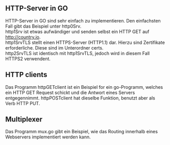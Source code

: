 ## HTTP-Server in GO

HTTP-Server in GO sind sehr einfach zu implementieren. Den einfachsten Fall gibt das Beispiel unter http0Srv.  
http1Srv ist etwas aufwändiger und senden selbst ein HTTP GET auf http://country.io.  
http1SrvTLS stellt einen HTTPS-Server (HTTP1.1) dar. Hierzu sind Zertifikate erforderliche. Diese sind im Unterordner certs.  
http2SrvTLS ist identisch mit http1SrvTLS, jedoch wird in diesem Fall HTTPS2 verwendent.

## HTTP clients

Das Programm httpGETclient ist ein Beispiel for ein go-Programm, welches ein HTTP GET Request schickt und die Antwort eines Servers entgegennimmt. httpPOSTclient hat dieselbe Funktion, benutzt aber als Verb HTTP PUT.

## Multiplexer

Das Programm mux.go gibt ein Beispiel, wie das Routing innerhalb eines Webservers implementiert werden kann.
